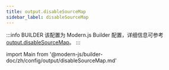 ```yaml
---
title: output.disableSourceMap
sidebar_label: disableSourceMap
---
```


:::info BUILDER
该配置为 Modern.js Builder 配置，详细信息可参考 [output.disableSourceMap](https://modernjs.dev/builder/zh/api/config-output.html#output-disablesourcemap)。
:::

import Main from '@modern-js/builder-doc/zh/config/output/disableSourceMap.md'

<Main />
